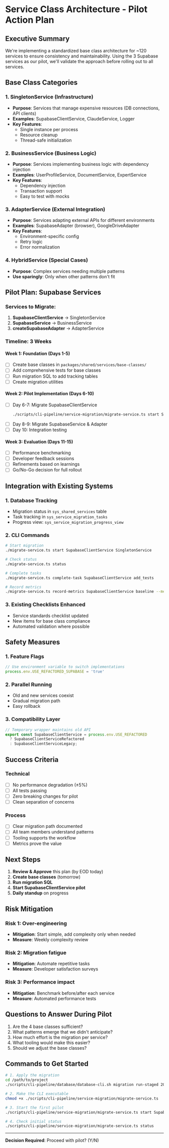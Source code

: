 # Service Class Architecture - Pilot Action Plan

## Executive Summary
We're implementing a standardized base class architecture for ~120 services to ensure consistency and maintainability. Using the 3 Supabase services as our pilot, we'll validate the approach before rolling out to all services.

## Base Class Categories

### 1. **SingletonService** (Infrastructure)
- **Purpose**: Services that manage expensive resources (DB connections, API clients)
- **Examples**: SupabaseClientService, ClaudeService, Logger
- **Key Features**: 
  - Single instance per process
  - Resource cleanup
  - Thread-safe initialization

### 2. **BusinessService** (Business Logic)
- **Purpose**: Services implementing business logic with dependency injection
- **Examples**: UserProfileService, DocumentService, ExpertService
- **Key Features**:
  - Dependency injection
  - Transaction support
  - Easy to test with mocks

### 3. **AdapterService** (External Integration)
- **Purpose**: Services adapting external APIs for different environments
- **Examples**: SupabaseAdapter (browser), GoogleDriveAdapter
- **Key Features**:
  - Environment-specific config
  - Retry logic
  - Error normalization

### 4. **HybridService** (Special Cases)
- **Purpose**: Complex services needing multiple patterns
- **Use sparingly**: Only when other patterns don't fit

## Pilot Plan: Supabase Services

### Services to Migrate:
1. **SupabaseClientService** → SingletonService
2. **SupabaseService** → BusinessService  
3. **createSupabaseAdapter** → AdapterService

### Timeline: 3 Weeks

#### Week 1: Foundation (Days 1-5)
- [ ] Create base classes in `packages/shared/services/base-classes/`
- [ ] Add comprehensive tests for base classes
- [ ] Run migration SQL to add tracking tables
- [ ] Create migration utilities

#### Week 2: Pilot Implementation (Days 6-10)
- [ ] Day 6-7: Migrate SupabaseClientService
  ```bash
  ./scripts/cli-pipeline/service-migration/migrate-service.ts start SupabaseClientService SingletonService --pilot
  ```
- [ ] Day 8-9: Migrate SupabaseService & Adapter
- [ ] Day 10: Integration testing

#### Week 3: Evaluation (Days 11-15)
- [ ] Performance benchmarking
- [ ] Developer feedback sessions
- [ ] Refinements based on learnings
- [ ] Go/No-Go decision for full rollout

## Integration with Existing Systems

### 1. Database Tracking
- Migration status in `sys_shared_services` table
- Task tracking in `sys_service_migration_tasks`
- Progress view: `sys_service_migration_progress_view`

### 2. CLI Commands
```bash
# Start migration
./migrate-service.ts start SupabaseClientService SingletonService

# Check status
./migrate-service.ts status

# Complete tasks
./migrate-service.ts complete-task SupabaseClientService add_tests

# Record metrics
./migrate-service.ts record-metrics SupabaseClientService baseline --memory 50 --init-time 100
```

### 3. Existing Checklists Enhanced
- Service standards checklist updated
- New items for base class compliance
- Automated validation where possible

## Safety Measures

### 1. Feature Flags
```typescript
// Use environment variable to switch implementations
process.env.USE_REFACTORED_SUPABASE = 'true'
```

### 2. Parallel Running
- Old and new services coexist
- Gradual migration path
- Easy rollback

### 3. Compatibility Layer
```typescript
// Temporary wrapper maintains old API
export const SupabaseClientService = process.env.USE_REFACTORED 
  ? SupabaseClientServiceRefactored 
  : SupabaseClientServiceLegacy;
```

## Success Criteria

### Technical
- [ ] No performance degradation (±5%)
- [ ] All tests passing
- [ ] Zero breaking changes for pilot
- [ ] Clean separation of concerns

### Process
- [ ] Clear migration path documented
- [ ] All team members understand patterns
- [ ] Tooling supports the workflow
- [ ] Metrics prove the value

## Next Steps

1. **Review & Approve** this plan (by EOD today)
2. **Create base classes** (tomorrow)
3. **Run migration SQL** 
4. **Start SupabaseClientService pilot** 
5. **Daily standup** on progress

## Risk Mitigation

### Risk 1: Over-engineering
- **Mitigation**: Start simple, add complexity only when needed
- **Measure**: Weekly complexity review

### Risk 2: Migration fatigue
- **Mitigation**: Automate repetitive tasks
- **Measure**: Developer satisfaction surveys

### Risk 3: Performance impact
- **Mitigation**: Benchmark before/after each service
- **Measure**: Automated performance tests

## Questions to Answer During Pilot

1. Are the 4 base classes sufficient?
2. What patterns emerge that we didn't anticipate?
3. How much effort is the migration per service?
4. What tooling would make this easier?
5. Should we adjust the base classes?

## Commands to Get Started

```bash
# 1. Apply the migration
cd /path/to/project
./scripts/cli-pipeline/database/database-cli.sh migration run-staged 20250614_create_service_class_migration_tracking.sql

# 2. Make the CLI executable
chmod +x ./scripts/cli-pipeline/service-migration/migrate-service.ts

# 3. Start the first pilot
./scripts/cli-pipeline/service-migration/migrate-service.ts start SupabaseClientService SingletonService --pilot

# 4. Check initial status
./scripts/cli-pipeline/service-migration/migrate-service.ts status
```

---

**Decision Required**: Proceed with pilot? (Y/N)